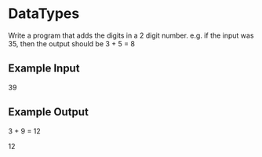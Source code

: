 # DataTypes

Write a program that adds the digits in a 2 digit number. e.g. if the input was 35, then the output should be 3 + 5 = 8

## Example Input

39

## Example Output

3 + 9 = 12

12
